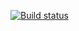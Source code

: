 [![Build status](https://ci.appveyor.com/api/projects/status/v3e8iw89xyy8vakb?svg=true)](https://ci.appveyor.com/project/ShapoMarina/postman-echo)
